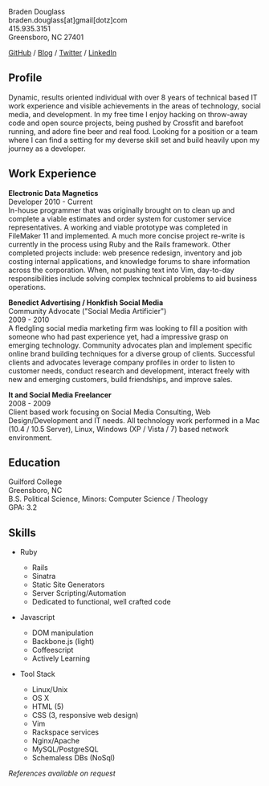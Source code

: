 Braden Douglass  
braden.douglass[at]gmail[dotz]com  
415.935.3151  
Greensboro, NC 27401

[GitHub](http://github.com/bradendouglass) / 
[Blog](http://cloudbacon.com) / 
[Twitter](http://twitter.com/braidn) / 
[LinkedIn](http://linkedin.com/in/bradendouglass)

Profile
----------------

Dynamic, results oriented individual with over 8 years of technical based IT work experience and visible achievements in the areas of technology, social media, and development. In my free time I enjoy hacking on throw-away code and open source projects, being pushed by Crossfit and barefoot running, and adore fine beer and real food. Looking for a position or a team where I can find a setting for my deverse skill set and build heavily upon my journey as a developer.

Work Experience
---------------
__Electronic Data Magnetics__   
Developer
2010 - Current  
In-house programmer that was originally brought on to clean up and
complete a viable estimates and order system for customer service
representatives. A working and viable prototype was completed in
FileMaker 11 and implemented. A much more concise project re-write is
currently in the process using Ruby and the Rails framework. Other
completed projects include: web presence redesign, inventory and job
costing internal applications, and knowledge forums
to share information across the corporation. When, not pushing text
into Vim, day-to-day responsibilities include solving complex technical problems to aid business operations.


__Benedict Advertising / Honkfish Social Media__  
Community Advocate ("Social Media Artificier")  
2009 - 2010  
A fledgling social media marketing firm was looking to fill a position with someone who had past experience yet, had a impressive grasp on emerging technology.  Community advocates  plan and implement specific online brand building techniques for a diverse group of clients.  Successful clients and advocates leverage company profiles in order to listen to customer needs, conduct research and development, interact freely with new and emerging customers, build friendships, and improve sales.

__It and Social Media Freelancer__  
2008 - 2009  
Client based work focusing on Social Media Consulting, Web Design/Development and IT needs. All technology work performed in a Mac (10.4 / 10.5 Server), Linux, Windows (XP / Vista / 7) based network environment.

Education
---------------  
Guilford College  
Greensboro, NC  
B.S. Political Science, Minors: Computer Science / Theology  
GPA: 3.2  

Skills
----------------

* Ruby
  * Rails
  * Sinatra
  * Static Site Generators
  * Server Scripting/Automation
  * Dedicated to functional, well crafted code

* Javascript
  * DOM manipulation
  * Backbone.js (light)
  * Coffeescript
  * Actively Learning

* Tool Stack
  * Linux/Unix
  * OS X
  * HTML (5)
  * CSS (3, responsive web design)
  * Vim
  * Rackspace services
  * Nginx/Apache
  * MySQL/PostgreSQL
  * Schemaless DBs (NoSql)

_References available on request_  
